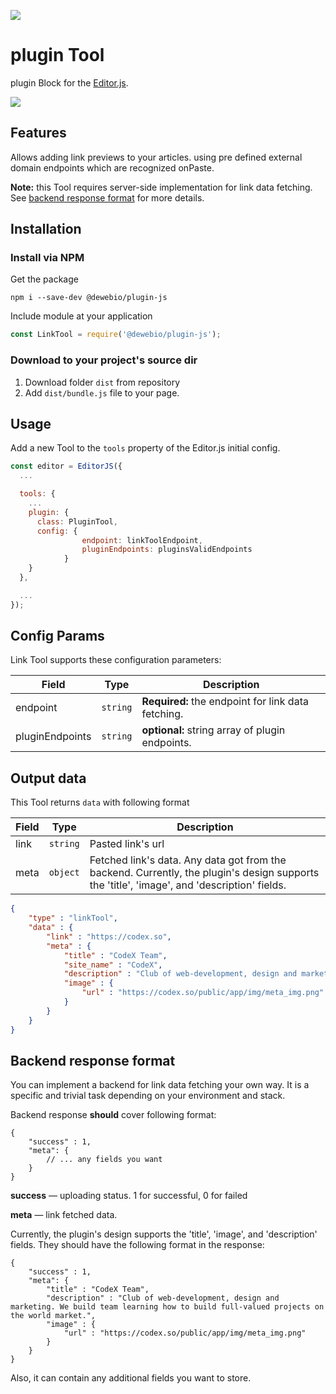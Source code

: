 ![](https://badgen.net/badge/Editor.js/v2.0/blue)

# plugin Tool

plugin Block for the [Editor.js](https://codex.so/editor).

![](assets/gif/demo.gif)

## Features

Allows adding link previews to your articles.
using pre defined external domain endpoints which are recognized onPaste.

**Note:** this Tool requires server-side implementation for link data fetching. See [backend response format](#server-format) for more details.

## Installation

### Install via NPM

Get the package

```shell
npm i --save-dev @dewebio/plugin-js
```

Include module at your application

```javascript
const LinkTool = require('@dewebio/plugin-js');
```

### Download to your project's source dir

1. Download folder `dist` from repository
2. Add `dist/bundle.js` file to your page.


## Usage

Add a new Tool to the `tools` property of the Editor.js initial config.

```javascript
const editor = EditorJS({
  ...

  tools: {
    ...
    plugin: {
      class: PluginTool,
      config: {
                endpoint: linkToolEndpoint,
                pluginEndpoints: pluginsValidEndpoints
            }
    }
  },

  ...
});
```

## Config Params

Link Tool supports these configuration parameters:

| Field           | Type        | Description                                        |
| ----------------|-------------|----------------------------------------------------|
| endpoint        | `string`    | **Required:** the endpoint for link data fetching. |
| pluginEndpoints | `string`    | **optional:** string array of plugin endpoints.    |

## Output data

This Tool returns `data` with following format

| Field          | Type      | Description                     |
| -------------- | --------- | ------------------------------- |
| link           | `string`  | Pasted link's url               |
| meta           | `object`  | Fetched link's data. Any data got from the backend. Currently, the plugin's design supports the 'title', 'image', and 'description' fields. |

```json
{
    "type" : "linkTool",
    "data" : {
        "link" : "https://codex.so",
        "meta" : {
            "title" : "CodeX Team",
            "site_name" : "CodeX",
            "description" : "Club of web-development, design and marketing. We build team learning how to build full-valued projects on the world market.",
            "image" : {
                "url" : "https://codex.so/public/app/img/meta_img.png"
            }
        }
    }
}
```

## Backend response format <a name="server-format"></a>

You can implement a backend for link data fetching your own way. It is a specific and trivial task depending on your
environment and stack.

Backend response **should** cover following format:

```json5
{
    "success" : 1,
    "meta": {
        // ... any fields you want
    }
}
```

**success** — uploading status. 1 for successful, 0 for failed

**meta** — link fetched data.

Currently, the plugin's design supports the 'title', 'image', and 'description' fields. They should have the following format in the response:

```json5
{
    "success" : 1,
    "meta": {
        "title" : "CodeX Team",
        "description" : "Club of web-development, design and marketing. We build team learning how to build full-valued projects on the world market.",
        "image" : {
            "url" : "https://codex.so/public/app/img/meta_img.png"
        }
    }
}
```

Also, it can contain any additional fields you want to store.

